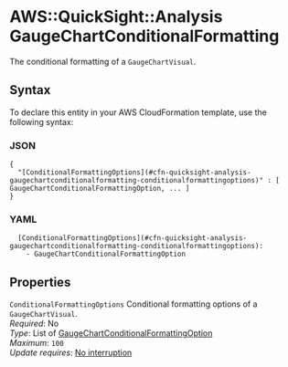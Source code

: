 # AWS::QuickSight::Analysis GaugeChartConditionalFormatting<a name="aws-properties-quicksight-analysis-gaugechartconditionalformatting"></a>

The conditional formatting of a `GaugeChartVisual`\.

## Syntax<a name="aws-properties-quicksight-analysis-gaugechartconditionalformatting-syntax"></a>

To declare this entity in your AWS CloudFormation template, use the following syntax:

### JSON<a name="aws-properties-quicksight-analysis-gaugechartconditionalformatting-syntax.json"></a>

```
{
  "[ConditionalFormattingOptions](#cfn-quicksight-analysis-gaugechartconditionalformatting-conditionalformattingoptions)" : [ GaugeChartConditionalFormattingOption, ... ]
}
```

### YAML<a name="aws-properties-quicksight-analysis-gaugechartconditionalformatting-syntax.yaml"></a>

```
  [ConditionalFormattingOptions](#cfn-quicksight-analysis-gaugechartconditionalformatting-conditionalformattingoptions):
    - GaugeChartConditionalFormattingOption
```

## Properties<a name="aws-properties-quicksight-analysis-gaugechartconditionalformatting-properties"></a>

`ConditionalFormattingOptions` <a name="cfn-quicksight-analysis-gaugechartconditionalformatting-conditionalformattingoptions"></a>
Conditional formatting options of a `GaugeChartVisual`\.  
_Required_: No  
_Type_: List of [GaugeChartConditionalFormattingOption](aws-properties-quicksight-analysis-gaugechartconditionalformattingoption.md)  
_Maximum_: `100`  
_Update requires_: [No interruption](https://docs.aws.amazon.com/AWSCloudFormation/latest/UserGuide/using-cfn-updating-stacks-update-behaviors.html#update-no-interrupt)
